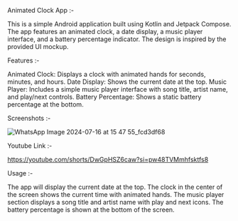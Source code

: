 Animated Clock App :- 

This is a simple Android application built using Kotlin and Jetpack Compose. The app features an animated clock, a date display, a music player interface, and a battery percentage indicator. The design is inspired by the provided UI mockup.

Features :- 

Animated Clock: Displays a clock with animated hands for seconds, minutes, and hours.
Date Display: Shows the current date at the top.
Music Player: Includes a simple music player interface with song title, artist name, and play/next controls.
Battery Percentage: Shows a static battery percentage at the bottom.

Screenshots :- 

![WhatsApp Image 2024-07-16 at 15 47 55_fcd3df68](https://github.com/user-attachments/assets/42fda252-b2e2-42ca-84fa-2b5cc986dfe8)

Youtube Link :-

https://youtube.com/shorts/DwGpHSZ6caw?si=pw48TVMmhfsktfs8

Usage :- 

The app will display the current date at the top.
The clock in the center of the screen shows the current time with animated hands.
The music player section displays a song title and artist name with play and next icons.
The battery percentage is shown at the bottom of the screen.
